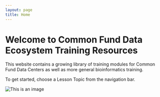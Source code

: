 ```yaml
---
layout: page
title: Home
---
```


Welcome to Common Fund Data Ecosystem Training Resources
========================================================

This website contains a growing library of training modules for Common
Fund Data Centers as well as more general bioinformatics training.

To get started, choose a Lesson Topic from the navigation bar.

![This is an image](https://i.imgur.com/5pv1CQL.png)

